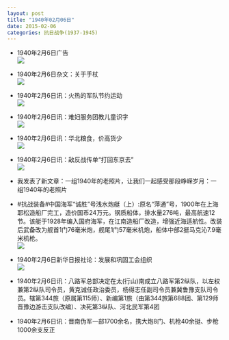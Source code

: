 ```yaml
---
layout: post
title: "1940年02月06日"
date: 2015-02-06
categories: 抗日战争(1937-1945)
---
```


<meta name="referrer" content="no-referrer" />

- 1940年2月6日广告 <br/><img src="https://ww3.sinaimg.cn/large/aca367d8jw1eozzt3cnhcj20280dm3yq.jpg" />

- 1940年2月6日杂文：关于手杖 <br/><img src="https://ww1.sinaimg.cn/large/aca367d8jw1eozy2sfhv6j20i60otgsr.jpg" />

- 1940年2月6日讯：火热的军队节约运动 <br/><img src="https://ww1.sinaimg.cn/large/aca367d8jw1eozwcdhbj0j20ex11gdos.jpg" />

- 1940年2月6日讯：难妇服务团教儿童识字 <br/><img src="https://ww1.sinaimg.cn/large/aca367d8jw1eozpej5lsdj20ax06idgh.jpg" />

- 1940年2月6日讯：华北粮食，价高货少 <br/><img src="https://ww3.sinaimg.cn/large/aca367d8jw1eozihkgu3aj208b062t93.jpg" />

- 1940年2月6日讯：敌反战传单“打回东京去” <br/><img src="https://ww2.sinaimg.cn/large/aca367d8jw1eozgqeuf2dj20b305k74s.jpg" />

- 我发表了新文章：一组1940年的老照片，让我们一起感受那段峥嵘岁月：一组1940年的老照片 

- #抗战装备#中国海军“诚胜”号浅水炮艇（上）:原名“萍通”号，1900年在上海耶松造船厂完工，造价国币24万元。钢质船体，排水量276吨，最高航速12节。该艇于1928年编入国府海军，在江南造船厂改造，增强近海适航性。改装后武备改为舰首1门76毫米炮，舰尾1门57毫米机炮，船体中部2挺马克沁7.9毫米机枪。 <br/><img src="https://ww1.sinaimg.cn/large/aca367d8jw1eozepqft17j20b40560t8.jpg" />

- 1940年2月6日新华日报社论：发展和巩固工会组织 <br/><img src="https://ww3.sinaimg.cn/large/aca367d8jw1eozd9r9xcvj210q0g4q90.jpg" />

- 1940年2月6日讯：八路军总部决定在太(行山)南成立八路军第2纵队，以左权兼第2纵队司令员，黄克诚任政治委员，杨得志任副司令员兼冀鲁豫支队司令员。辖第344旅（原属第115师）、新编第1旅（由第344旅第688团、第129师晋豫边游击支队改编）、决死第3纵队、河北民军第4团 

- 1940年2月6日讯：晋南伪军一部1700余名，携大炮8门、机枪40余挺、步枪1000余支反正 


